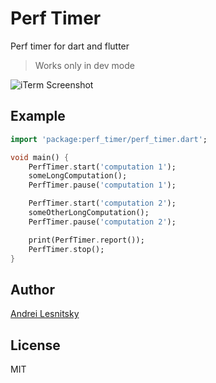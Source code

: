# Perf Timer

Perf timer for dart and flutter

> Works only in dev mode

![iTerm Screenshot](https://s3.eu-west-2.amazonaws.com/screenshots-lesnitsky/perf_timer.png)

## Example

```dart
import 'package:perf_timer/perf_timer.dart';

void main() {
    PerfTimer.start('computation 1');
    someLongComputation();
    PerfTimer.pause('computation 1');

    PerfTimer.start('computation 2');
    someOtherLongComputation();
    PerfTimer.pause('computation 2');

    print(PerfTimer.report());
    PerfTimer.stop();
}
```

## Author

[Andrei Lesnitsky](https://twitter.com/lesnitsky_a)

## License

MIT
